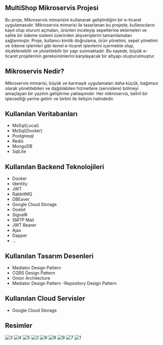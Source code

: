 ## MultiShop Mikroservis Projesi

Bu proje, Mikroservis mimarisini kullanarak geliştirdiğim bir e-ticaret uygulamasıdır. Mikroservis mimarisi ile tasarlanan bu projede, kullanıcıların kayıt olup oturum açmaları, ürünleri inceleyip sepetlerine eklemeleri ve sahte bir ödeme sistemi üzerinden alışverişlerini tamamlamaları sağlanmıştır. Proje, kullanıcı kimlik doğrulama, ürün yönetimi, sepet yönetimi ve ödeme işlemleri gibi temel e-ticaret işlevlerini içermekte olup, ölçeklenebilir ve yönetilebilir bir yapı sunmaktadır. Bu sayede, büyük e-ticaret projelerinin gereksinimlerini karşılayacak bir altyapı oluşturulmuştur.


## Mikroservis Nedir?

Mikroservis mimarisi, büyük ve karmaşık uygulamaları daha küçük, bağımsız olarak yönetilebilen ve dağıtılabilen hizmetlere (servislere) bölmeyi amaçlayan bir yazılım geliştirme yaklaşımıdır. Her mikroservis, belirli bir işlevselliği yerine getirir ve  birbiri ile iletişim halindedir.

## Kullanılan Veritabanları 

- MsSql(Local)
- MsSql(Docker)
- Postgresql
- Redis
- MongoDB
- SqlLite

## Kullanılan Backend Teknolojileri 

- Docker
- Identity
- JWT
- RabbitMQ
- DBEaver
- Google Cloud Storage 
- Ocelot
- SignalR
- SMTP Mail
- JWT Bearer
- Ajax
- Dapper
- ...

## Kullanılan Tasarım Desenleri

- Mediator Design Pattern
- CQRS Design Pattern
- Onion Architecture
- Mediator Design Pattern
-Repository Design Pattern

## Kullanılan Cloud Servisler
- Google Cloud Storage

## Resimler 
![3](https://github.com/abdks/MultiShop/assets/62968246/a9ba3361-62d1-4992-8187-4ecc605a2f40)
![4](https://github.com/abdks/MultiShop/assets/62968246/caa0d347-811a-424a-afb4-af0f35544c09)
![5](https://github.com/abdks/MultiShop/assets/62968246/b43f3825-511b-4372-9ab5-7e2725c9d93a)
![2](https://github.com/abdks/MultiShop/assets/62968246/6e5f7e82-2969-4e5f-8c43-ee215329361c)
![6](https://github.com/abdks/MultiShop/assets/62968246/2c47f297-6174-4ed2-bcd4-a7bd73596e11)
![8](https://github.com/abdks/MultiShop/assets/62968246/fb356cc3-4d0b-4647-95ca-bdb593307239)
![9](https://github.com/abdks/MultiShop/assets/62968246/4d1342ea-73b6-4d1a-8609-575d108c2111)
![7](https://github.com/abdks/MultiShop/assets/62968246/96f74f96-2d99-4b0c-a8b8-1ff63fe123d5)
![1](https://github.com/abdks/MultiShop/assets/62968246/790cacf4-f84a-41c2-9155-979c22eaf66d)










